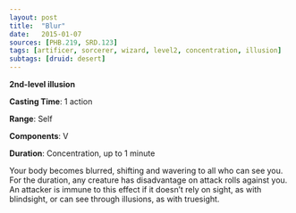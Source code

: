 ```yaml
---
layout: post
title:  "Blur"
date:   2015-01-07
sources: [PHB.219, SRD.123]
tags: [artificer, sorcerer, wizard, level2, concentration, illusion]
subtags: [druid: desert]
---
```


**2nd-level illusion**

**Casting Time**: 1 action

**Range**: Self

**Components**: V

**Duration**: Concentration, up to 1 minute

Your body becomes blurred, shifting and wavering to all who can see you. For the duration, any creature has disadvantage on attack rolls against you. An attacker is immune to this effect if it doesn’t rely on sight, as with blindsight, or can see through illusions, as with truesight.

